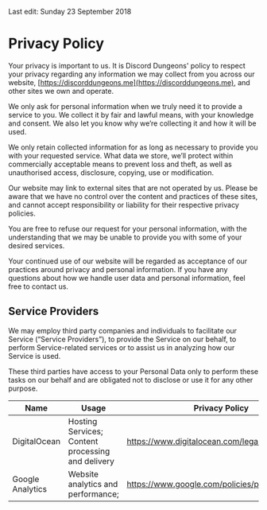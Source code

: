 Last edit: Sunday 23 September 2018

# Privacy Policy

Your privacy is important to us. It is Discord Dungeons' policy to respect your privacy regarding any information we may collect from you across our website, [https://discorddungeons.me](https://discorddungeons.me), and other sites we own and operate.


We only ask for personal information when we truly need it to provide a service to you. We collect it by fair and lawful means, with your knowledge and consent. We also let you know why we’re collecting it and how it will be used.


We only retain collected information for as long as necessary to provide you with your requested service. What data we store, we’ll protect within commercially acceptable means to prevent loss and theft, as well as unauthorised access, disclosure, copying, use or modification.


Our website may link to external sites that are not operated by us. Please be aware that we have no control over the content and practices of these sites, and cannot accept responsibility or liability for their respective privacy policies.


You are free to refuse our request for your personal information, with the understanding that we may be unable to provide you with some of your desired services.


Your continued use of our website will be regarded as acceptance of our practices around privacy and personal information. If you have any questions about how we handle user data and personal information, feel free to contact us.

## Service Providers

We may employ third party companies and individuals to facilitate our Service (“Service Providers”), to provide the Service on our behalf, to perform Service-related services or to assist us in analyzing how our Service is used.


These third parties have access to your Personal Data only to perform these tasks on our behalf and are obligated not to disclose or use it for any other purpose.


| Name             | Usage                                             | Privacy Policy                                   |
|------------------|---------------------------------------------------|--------------------------------------------------|
| DigitalOcean     | Hosting Services; Content processing and delivery | https://www.digitalocean.com/legal/privacy       |
| Google Analytics | Website analytics and performance;                | https://www.google.com/policies/privacy/partners |